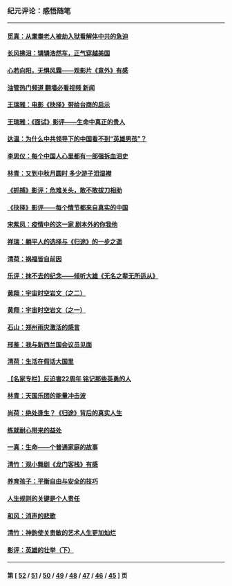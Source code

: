 ### 纪元评论：感悟随笔
---
#### [觅真：从耄耋老人被劫入狱看解体中共的急迫](../../pages/nsc1035/n13284545.md?10080330) 
#### [长风拂泪：辚辚浩然车，正气穿越美国](../../pages/nsc1035/n13284280.md?10080330) 
#### [心若向阳，无惧风霜——观影片《意外》有感](../../pages/nsc1035/n13275318.md?10080330) 
#### [油管热门频道 翻墙必看视频 新闻](ok?10080330)
#### [王瑞雅：电影《抉择》带给台商的启示](../../pages/nsc1035/n13274064.md?10080330) 
#### [王瑞雅：《面试》影评——生命中真正的贵人](../../pages/nsc1035/n13260528.md?10080330) 
#### [达温：为什么中共领导下的中国看不到“英雄男孩”？](../../pages/nsc1035/n13257099.md?10080330) 
#### [李思仪：每个中国人心里都有一部强拆血泪史](../../pages/nsc1035/n13249632.md?10080330) 
#### [林青：又到中秋月圆时 多少游子泪湿襟](../../pages/nsc1035/n13245916.md?10080330) 
#### [《抓捕》影评：危难关头，敢不敢拔刀相助](../../pages/nsc1035/n13244251.md?10080330) 
#### [《抉择》影评——每个情节都来自真实的中国](../../pages/nsc1035/n13242564.md?10080330) 
#### [宋紫凤：疫情中的这一家 剧本外的你我他](../../pages/nsc1035/n13242358.md?10080330) 
#### [祥瑞：躺平人的选择与《归途》的一步之遥](../../pages/nsc1035/n13213201.md?10080330) 
#### [清荷：祸福皆自前因](../../pages/nsc1035/n13213177.md?10080330) 
#### [乐评：抹不去的纪念——倾听大雄《无名之辈无所适从》](../../pages/nsc1035/n13163359.md?10080330) 
#### [黄翔：宇宙时空岩文（之二）](../../pages/nsc1035/n13141116.md?10080330) 
#### [黄翔：宇宙时空岩文（之一）](../../pages/nsc1035/n13140355.md?10080330) 
#### [石山：郑州雨灾激活的感言](../../pages/nsc1035/n13135372.md?10080330) 
#### [邢鉴：我与新西兰国会议员见面](../../pages/nsc1035/n13111626.md?10080330) 
#### [清荷：生活在假话大国里](../../pages/nsc1035/n13103916.md?10080330) 
#### [【名家专栏】反迫害22周年 铭记那些英勇的人](../../pages/nsc1035/n13102771.md?10080330) 
#### [林青：天国乐团的能量冲击波](../../pages/nsc1035/n13099634.md?10080330) 
#### [尚荷：绝处逢生？《归途》背后的真实人生](../../pages/nsc1035/n13099470.md?10080330) 
#### [练就耐心带来的益处](../../pages/nsc1035/n13081876.md?10080330) 
#### [一真：生命——个普通家庭的故事](../../pages/nsc1035/n13075782.md?10080330) 
#### [清竹：观小舞剧《龙门客栈》有感](../../pages/nsc1035/n13069850.md?10080330) 
#### [养育孩子：平衡自由与安全的技巧](../../pages/nsc1035/n13054510.md?10080330) 
#### [人生规则的关键是个人责任](../../pages/nsc1035/n13053252.md?10080330) 
#### [和风：消声的悲歌](../../pages/nsc1035/n13051994.md?10080330) 
#### [清竹：神韵使关贵敏的艺术人生更加灿烂](../../pages/nsc1035/n13038731.md?10080330) 
#### [影评：英雄的壮举（下）](../../pages/nsc1035/n13027438.md?10080330) 

---
#### 第 [ [52](./52.md?10080330) / [51](./51.md?10080330) / [50](./50.md?10080330) / [49](./49.md?10080330) / [48](./48.md?10080330) / [47](./47.md?10080330) / [46](./46.md?10080330) / [45](./45.md?10080330) ] 页
